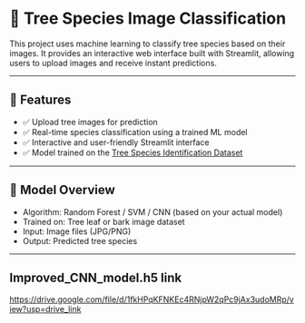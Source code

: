 
# 🌳 Tree Species Image Classification

This project uses machine learning to classify tree species based on their images. It provides an interactive web interface built with Streamlit, allowing users to upload images and receive instant predictions.

---

## 📌 Features

- ✅ Upload tree images for prediction
- ✅ Real-time species classification using a trained ML model
- ✅ Interactive and user-friendly Streamlit interface
- ✅ Model trained on the [Tree Species Identification Dataset](https://www.kaggle.com/datasets/viditgandhi/tree-species-identification-dataset)

---

## 🧠 Model Overview

- Algorithm: Random Forest / SVM / CNN (based on your actual model)
- Trained on: Tree leaf or bark image dataset
- Input: Image files (JPG/PNG)
- Output: Predicted tree species

---
## Improved_CNN_model.h5 link
https://drive.google.com/file/d/1fkHPqKFNKEc4RNjpW2qPc9jAx3udoMRp/view?usp=drive_link

